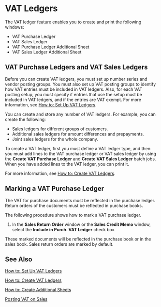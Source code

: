 # VAT Ledgers

The VAT ledger feature enables you to create and print the following windows:

- VAT Purchase Ledger
- VAT Sales Ledger
- VAT Purchase Ledger Additional Sheet
- VAT Sales Ledger Additional Sheet

 

## VAT Purchase Ledgers and VAT Sales Ledgers 

Before you can create VAT ledgers, you must set up number series and vendor posting groups. You must also set up VAT posting groups to identify how VAT entries must be included in VAT ledgers. Also, for each VAT posting setup, you must specify if entries that use the setup must be included in VAT ledgers, and if the entries are VAT exempt. For more information, see [How to: Set Up VAT Ledgers](How-to-Set-Up-VAT-Ledgers.md).

 

You can create and store any number of VAT ledgers. For example, you can create the following: 

- Sales ledgers for different groups of customers.
- Additional sales ledgers for amount differences and prepayments.
- Joint sales ledgers for the whole company.

 

To create a VAT ledger, first you must define a VAT ledger type, and then you must add lines to the VAT purchase ledger or VAT sales ledger by using the **Create VAT Purchase Ledger** and **Create VAT Sales Ledger** batch jobs. When you have added lines to the VAT ledger, you can print it.

 

For more information, see [How to: Create VAT Ledgers](How-to-Create-VAT-Ledgers.md).

 

## Marking a VAT Purchase Ledger 

The VAT for purchase documents must be reflected in the purchase ledger. Return orders of the customers must be reflected in purchase books.

 

The following procedure shows how to mark a VAT purchase ledger. 

1. In the **Sales Return Order** window or the **Sales Credit Memo** window, select the **Include in Purch. VAT Ledger** check box.

 

These marked documents will be reflected in the purchase book or in the sales book. Sales return orders are marked by default.

 

## See Also 

[How to: Set Up VAT Ledgers](How-to-Set-Up-VAT-Ledgers.md)

[How to: Create VAT Ledgers](How-to-Create-VAT-Ledgers.md)

[How to: Create Additional Sheets](How-to-Create-Additional-Sheets.md)

[Posting VAT on Sales](Posting-VAT-on-Sales.md)

